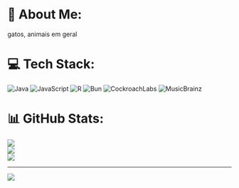 # 💫 About Me:
gatos, animais em geral<br>


# 💻 Tech Stack:
![Java](https://img.shields.io/badge/java-%23ED8B00.svg?style=for-the-badge&logo=openjdk&logoColor=white) ![JavaScript](https://img.shields.io/badge/javascript-%23323330.svg?style=for-the-badge&logo=javascript&logoColor=%23F7DF1E) ![R](https://img.shields.io/badge/r-%23276DC3.svg?style=for-the-badge&logo=r&logoColor=white) ![Bun](https://img.shields.io/badge/Bun-%23000000.svg?style=for-the-badge&logo=bun&logoColor=white) ![CockroachLabs](https://img.shields.io/badge/Cockroach%20Labs-6933FF?style=for-the-badge&logo=Cockroach%20Labs&logoColor=white) ![MusicBrainz](https://img.shields.io/badge/Musicbrainz-EB743B?style=for-the-badge&logo=musicbrainz&logoColor=BA478F)
# 📊 GitHub Stats:
![](https://github-readme-stats.vercel.app/api?username=rayoju&theme=dark&hide_border=false&include_all_commits=false&count_private=false)<br/>
![](https://github-readme-streak-stats.herokuapp.com/?user=rayoju&theme=dark&hide_border=false)<br/>
![](https://github-readme-stats.vercel.app/api/top-langs/?username=rayoju&theme=dark&hide_border=false&include_all_commits=false&count_private=false&layout=compact)

---
[![](https://visitcount.itsvg.in/api?id=rayoju&icon=0&color=0)](https://visitcount.itsvg.in)

<!-- Proudly created with GPRM ( https://gprm.itsvg.in ) -->
